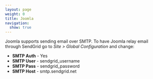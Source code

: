 ```yaml
---
layout: page
weight: 0
title: Joomla
navigation:
  show: true
---
```


Joomla supports sending email over SMTP. To have Joomla relay email through SendGrid go to *Site \> Global Configuration* and change:

-   **SMTP Auth** - Yes
-   **SMTP User** - sendgrid_username
-   **SMTP Pass** - sendgrid_password
-   **SMTP Host** - smtp.sendgrid.net

